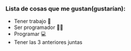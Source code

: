 ### Lista de cosas que me gustan(gustarían):
* Tener trabajo 🔨
* Ser programador 👨‍💻
* Programar 💻
* Tener las 3 anteriores juntas
